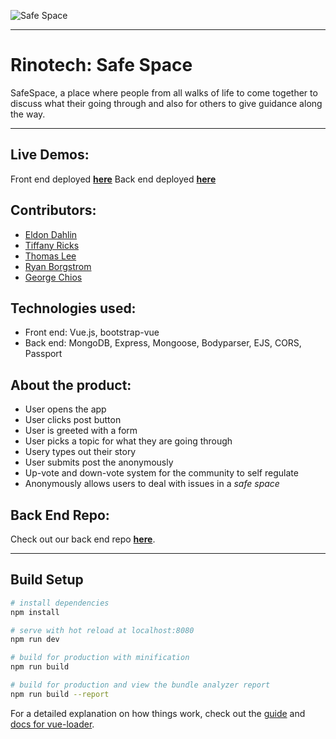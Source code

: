 ![Safe Space](https://user-images.githubusercontent.com/38636581/44279862-4c6a2000-a210-11e8-8f06-ec88cafae346.png)
___
# Rinotech: Safe Space
SafeSpace, a place where people from all walks of life to come together to discuss what their going through and also for others to give guidance along the way.
___
## Live Demos:
Front end deployed **[here](https://rinotech-safespace.firebaseapp.com/#/)**
Back end deployed **[here](https://rinotech-safe-space.herokuapp.com/)**

## Contributors:
 - [Eldon Dahlin](https://github.com/end1989)
 - [Tiffany Ricks](https://github.com/tricks7)
 - [Thomas Lee](https://github.com/Tomwolverine)
 - [Ryan Borgstrom](https://github.com/rkborgstrom)
 - [George Chios](https://github.com/rusticpenguin)

## Technologies used:

 - Front end: Vue.js, bootstrap-vue
 - Back end: MongoDB, Express, Mongoose, Bodyparser, EJS, CORS, Passport

## About the product:
 - User opens the app
 - User clicks post button
 - User is greeted with a form 
 - User picks a topic for what they are going through
 - Usery types out their story
 - User submits post the anonymously 
 - Up-vote and down-vote system for the community to self regulate
 - Anonymously allows users to deal with issues in a *safe space*

## Back End Repo:
Check out our back end repo **[here](https://github.com/rusticpenguin/RinoTech-Group-Project-Backend)**.

___

## Build Setup

``` bash
# install dependencies
npm install

# serve with hot reload at localhost:8080
npm run dev

# build for production with minification
npm run build

# build for production and view the bundle analyzer report
npm run build --report
```

For a detailed explanation on how things work, check out the [guide](http://vuejs-templates.github.io/webpack/) and [docs for vue-loader](http://vuejs.github.io/vue-loader).
